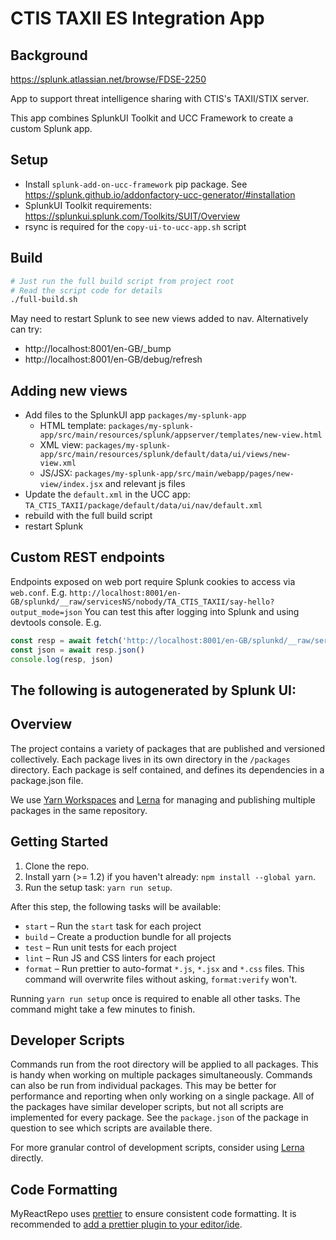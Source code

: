 # CTIS TAXII ES Integration App
## Background
https://splunk.atlassian.net/browse/FDSE-2250

App to support threat intelligence sharing with CTIS's TAXII/STIX server.

This app combines SplunkUI Toolkit and UCC Framework to create a custom Splunk app.

## Setup
- Install `splunk-add-on-ucc-framework` pip package. See https://splunk.github.io/addonfactory-ucc-generator/#installation
- SplunkUI Toolkit requirements: https://splunkui.splunk.com/Toolkits/SUIT/Overview
- rsync is required for the `copy-ui-to-ucc-app.sh` script
 
## Build
```bash
# Just run the full build script from project root
# Read the script code for details
./full-build.sh
```

May need to restart Splunk to see new views added to nav.
Alternatively can try:
- http://localhost:8001/en-GB/_bump
- http://localhost:8001/en-GB/debug/refresh

## Adding new views
- Add files to the SplunkUI app `packages/my-splunk-app`
  - HTML template: `packages/my-splunk-app/src/main/resources/splunk/appserver/templates/new-view.html`
  - XML view: `packages/my-splunk-app/src/main/resources/splunk/default/data/ui/views/new-view.xml`
  - JS/JSX: `packages/my-splunk-app/src/main/webapp/pages/new-view/index.jsx` and relevant js files
- Update the `default.xml` in the UCC app: `TA_CTIS_TAXII/package/default/data/ui/nav/default.xml`
- rebuild with the full build script
- restart Splunk

## Custom REST endpoints
Endpoints exposed on web port require Splunk cookies to access via `web.conf`.
E.g. `http://localhost:8001/en-GB/splunkd/__raw/servicesNS/nobody/TA_CTIS_TAXII/say-hello?output_mode=json`
You can test this after logging into Splunk and using devtools console.
E.g.
```javascript
const resp = await fetch('http://localhost:8001/en-GB/splunkd/__raw/servicesNS/nobody/TA_CTIS_TAXII/say-hello?output_mode=json')
const json = await resp.json()
console.log(resp, json)
```

## The following is autogenerated by Splunk UI:

## Overview

The project contains a variety of packages that are published and versioned collectively. Each package lives in its own 
directory in the `/packages` directory. Each package is self contained, and defines its dependencies in a package.json file.

We use [Yarn Workspaces](https://yarnpkg.com/lang/en/docs/workspaces/) and [Lerna](https://github.com/lerna/lerna) for
managing and publishing multiple packages in the same repository.


## Getting Started

1. Clone the repo.
2. Install yarn (>= 1.2) if you haven't already: `npm install --global yarn`.
3. Run the setup task: `yarn run setup`.

After this step, the following tasks will be available:

* `start` – Run the `start` task for each project
* `build` – Create a production bundle for all projects
* `test` – Run unit tests for each project
* `lint` – Run JS and CSS linters for each project
* `format` – Run prettier to auto-format `*.js`, `*.jsx` and `*.css` files. This command will overwrite files without 
asking, `format:verify` won't.

Running `yarn run setup` once is required to enable all other tasks. The command might take a few minutes to finish.


## Developer Scripts

Commands run from the root directory will be applied to all packages. This is handy when working on multiple packages 
simultaneously. Commands can also be run from individual packages. This may be better for performance and reporting when
 only working on a single package. All of the packages have similar developer scripts, but not all scripts are implemented 
 for every package. See the `package.json` of the package in question to see which scripts are available there.

For more granular control of development scripts, consider using [Lerna](https://github.com/lerna/lerna) directly.


## Code Formatting

MyReactRepo uses [prettier](https://github.com/prettier/prettier) to ensure consistent code formatting. It is recommended
 to [add a prettier plugin to your editor/ide](https://github.com/prettier/prettier#editor-integration).
